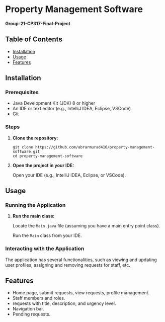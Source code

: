 <h1>Property Management Software</h1>

<h4>Group-21-CP317-Final-Project</h4>

<h2>Table of Contents</h2>
<ul>
    <li><a href="#installation">Installation</a></li>
    <li><a href="#usage">Usage</a></li>
    <li><a href="#features">Features</a></li>
</ul>

<h2 id="installation">Installation</h2>

<h3>Prerequisites</h3>
<ul>
    <li>Java Development Kit (JDK) 8 or higher</li>
    <li>An IDE or text editor (e.g., IntelliJ IDEA, Eclipse, VSCode)</li>
    <li>Git</li>
</ul>

<h3>Steps</h3>
<ol>
    <li><b>Clone the repository:</b>
        <pre><code>git clone https://github.com/abrarmurad416/property-management-software.git
cd property-management-software</code></pre>
    </li>
    <li><b>Open the project in your IDE:</b>
        <p>Open your IDE (e.g., IntelliJ IDEA, Eclipse, or VSCode).</p>
    </li>
</ol>

<h2 id="usage">Usage</h2>

<h3>Running the Application</h3>
<ol>
    <li><b>Run the main class:</b>
        <p>Locate the <code>Main.java</code> file (assuming you have a main entry point class).</p>
        <p>Run the <code>Main</code> class from your IDE.</p>
    </li>
</ol>

<h3>Interacting with the Application</h3>
<p>The application has several functionalities, such as viewing and updating user profiles, assigning and removing requests for staff, etc.</p>

<h2 id="features">Features</h2>
<ul>
    <li>Home page, submit requests, view requests, profile management.</li>
    <li>Staff members and roles.</li>
    <li>requests with title, description, and urgency level.</li>
    <li>Navigation bar.</li>
    <li>Pending requests.</li>
</ul>
